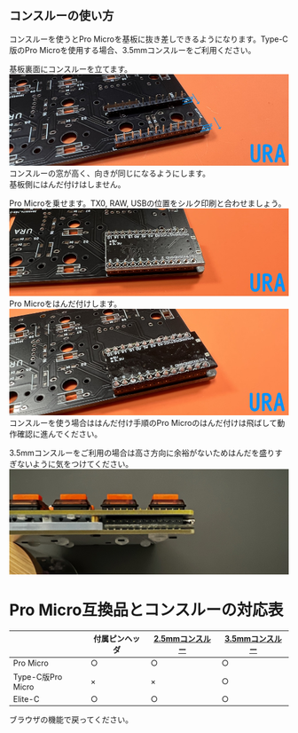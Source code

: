 ## コンスルーの使い方

コンスルーを使うとPro Microを基板に抜き差しできるようになります。Type-C版のPro Microを使用する場合、3.5mmコンスルーをご利用ください。

基板裏面にコンスルーを立てます。  
![](img/IMG_5297.jpg)  
コンスルーの窓が高く、向きが同じになるようにします。  
基板側にはんだ付けはしません。  
  
Pro Microを乗せます。TX0, RAW, USBの位置をシルク印刷と合わせましょう。  
![](img/IMG_5298.jpg)  
Pro Microをはんだ付けします。 
![](img/IMG_5299.jpg)   
コンスルーを使う場合ははんだ付け手順のPro Microのはんだ付けは飛ばして動作確認に進んでください。

3.5mmコンスルーをご利用の場合は高さ方向に余裕がないためはんだを盛りすぎないように気をつけてください。
![](img/IMG_2007.jpg) 

# Pro Micro互換品とコンスルーの対応表

||付属ピンヘッダ|[2.5mmコンスルー](https://shop.yushakobo.jp/products/31?variant=37665714405537)|[3.5mmコンスルー](https://talpkeyboard.net/items/6229e8c130344b271f290c3c)|
|-|-|-|-|
|Pro Micro|○|○|○|
|Type-C版Pro Micro|×|×|○|
|Elite-C|○|○|○|

ブラウザの機能で戻ってください。  

